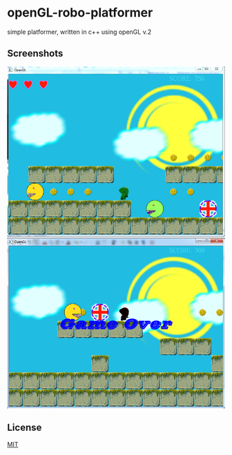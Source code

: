 # openGL-robo-platformer
simple platformer, written in c++ using openGL v.2

## Screenshots
<img src="scr_1.png">
<img src="scr_2.png">

## License

[MIT](LICENSE)
